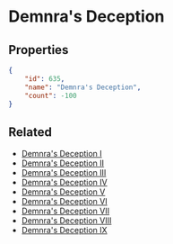 # Demnra's Deception

<no description available>

## Properties

```json
{
    "id": 635,
    "name": "Demnra's Deception",
    "count": -100
}
```

## Related

- [Demnra's Deception I](../items/18974-demnra-s-deception-i.md)
- [Demnra's Deception II](../items/18975-demnra-s-deception-ii.md)
- [Demnra's Deception III](../items/18976-demnra-s-deception-iii.md)
- [Demnra's Deception IV](../items/18977-demnra-s-deception-iv.md)
- [Demnra's Deception V](../items/18978-demnra-s-deception-v.md)
- [Demnra's Deception VI](../items/18979-demnra-s-deception-vi.md)
- [Demnra's Deception VII](../items/18980-demnra-s-deception-vii.md)
- [Demnra's Deception VIII](../items/18981-demnra-s-deception-viii.md)
- [Demnra's Deception IX](../items/18982-demnra-s-deception-ix.md)

